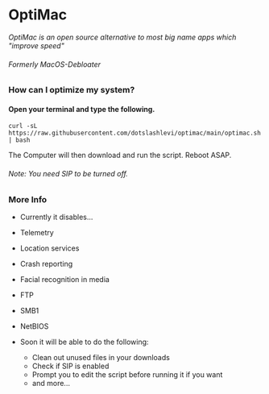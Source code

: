 # OptiMac
*OptiMac is an open source alternative to most big name apps which "improve speed"*
###### *Formerly MacOS-Debloater*

### How can I optimize my system?

#### Open your terminal and type the following.
```
curl -sL https://raw.githubusercontent.com/dotslashlevi/optimac/main/optimac.sh | bash
```
The Computer will then download and run the script. Reboot ASAP.

###### *Note: You need SIP to be turned off.*

### More Info

- Currently it disables...
 - Telemetry
  - Location services
  - Crash reporting
  - Facial recognition in media
 - FTP
 - SMB1
 - NetBIOS

- Soon it will be able to do the following:
  - Clean out unused files in your downloads
  - Check if SIP is enabled
  - Prompt you to edit the script before running it if you want
  - and more...
